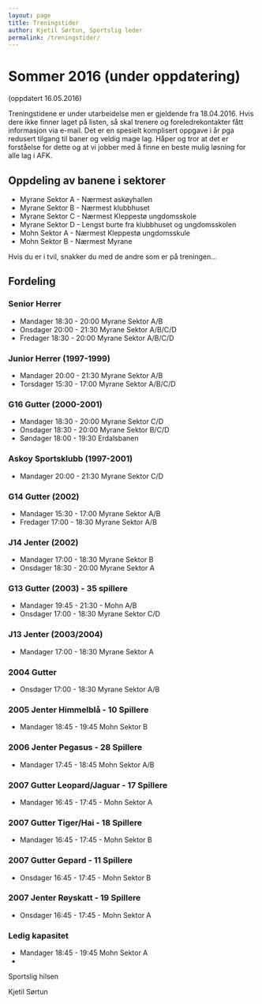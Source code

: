 ```yaml
---
layout: page
title: Treningstider
author: Kjetil Sørtun, Sportslig leder
permalink: /treningstider/
---
```


# Sommer 2016 (under oppdatering)
(oppdatert 16.05.2016)

Treningstidene er under utarbeidelse men er gjeldende fra 18.04.2016. Hvis dere ikke finner laget på listen, så skal trenere og foreledrekontakter fått informasjon via e-mail. Det er en spesielt komplisert oppgave i år pga redusert tilgang til baner og veldig mage lag. Håper og tror at det er forståelse for dette og at vi jobber med å finne en beste mulig løsning for alle lag i AFK.

## Oppdeling av banene i sektorer 
* Myrane Sektor A - Nærmest askøyhallen
* Myrane Sektor B - Nærmest klubbhuset
* Myrane Sektor C - Nærmest Kleppestø ungdomsskole
* Myrane Sektor D - Lengst burte fra klubbhuset og ungdomsskolen
* Mohn Sektor A - Nærmest Kleppestø ungdomsskule
* Mohn Sektor B - Nærmest Myrane

Hvis du er i tvil, snakker du med de andre som er på treningen...

## Fordeling

### Senior Herrer
* Mandager 18:30 - 20:00 Myrane Sektor A/B
* Onsdager 20:00 - 21:30 Myrane Sektor A/B/C/D
* Fredager 18:30 - 20:00 Myrane Sektor A/B/C/D

### Junior Herrer (1997-1999)
* Mandager 20:00 - 21:30 Myrane Sektor A/B
* Torsdager 15:30 - 17:00 Myrane Sektor A/B/C/D

### G16 Gutter (2000-2001)
* Mandager 18:30 - 20:00 Myrane Sektor C/D
* Onsdager 18:30 - 20:00 Myrane Sektor B/C/D
* Søndager 18:00 - 19:30 Erdalsbanen 

### Askoy Sportsklubb (1997-2001)
* Mandager 20:00 - 21:30 Myrane Sektor C/D

### G14 Gutter (2002)
* Mandager 15:30 - 17:00 Myrane Sektor A/B
* Fredager 17:00 - 18:30 Myrane Sektor A/B

### J14 Jenter (2002)
* Mandager 17:00 - 18:30 Myrane Sektor B
* Onsdager 18:30 - 20:00 Myrane Sektor A

### G13 Gutter (2003) - 35 spillere
* Mandager 19:45 - 21:30 - Mohn A/B
* Onsdager 17:00 - 18:30 Myrane Sektor C/D

### J13 Jenter (2003/2004)
* Mandager 17:00 - 18:30 Myrane Sektor A

### 2004 Gutter	
* Onsdager 17:00 - 18:30 Myrane Sektor A/B

### 2005 Jenter Himmelblå - 10 Spillere
* Mandager 18:45 - 19:45 Mohn Sektor B

### 2006 Jenter Pegasus  - 28 Spillere
* Mandager 17:45 - 18:45 Mohn Sektor A/B

### 2007 Gutter Leopard/Jaguar - 17 Spillere
* Mandager 16:45 - 17:45 - Mohn Sektor A

### 2007 Gutter Tiger/Hai - 18 Spillere
* Mandager 16:45 - 17:45 - Mohn Sektor B

### 2007 Gutter Gepard - 11 Spillere
* Onsdager 16:45 - 17:45 - Mohn Sektor B

### 2007 Jenter Røyskatt - 19 Spillere
* Onsdager 16:45 - 17:45 - Mohn Sektor A




### Ledig kapasitet
* Mandager 18:45 - 19:45 Mohn Sektor A
* 
Sportslig hilsen

Kjetil Sørtun
